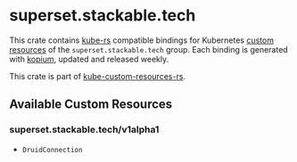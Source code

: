 <!--
SPDX-FileCopyrightText: The kube-custom-resources-rs Authors
SPDX-License-Identifier: 0BSD
 -->

# superset.stackable.tech

This crate contains [kube-rs](https://kube.rs/) compatible bindings for Kubernetes [custom resources](https://kubernetes.io/docs/tasks/extend-kubernetes/custom-resources/custom-resource-definitions/) of the `superset.stackable.tech` group. Each binding is generated with [kopium](https://github.com/kube-rs/kopium), updated and released weekly.

This crate is part of [kube-custom-resources-rs](https://github.com/metio/kube-custom-resources-rs).

## Available Custom Resources

### superset.stackable.tech/v1alpha1
- `DruidConnection`
